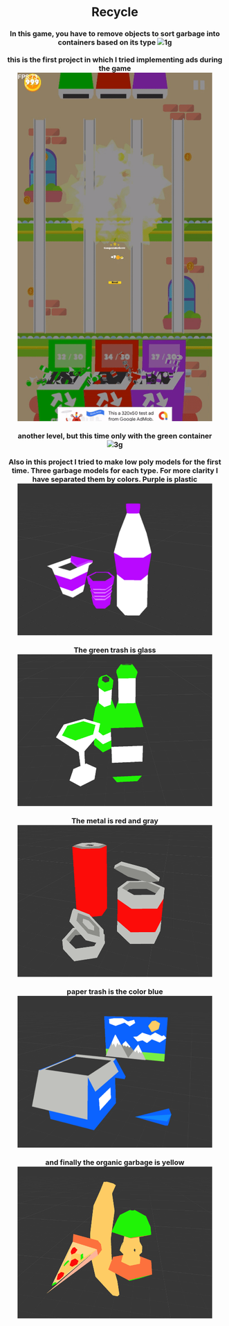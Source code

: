 <h1 align="center">
    Recycle
</h1>
<h3 align="center">
    In this game, you have to remove objects to sort garbage into containers based on its type
    <img width="450" src="https://github.com/elyasn0/Recycle/blob/main/Images/1.gif" alt="1g">
    <br>
    <br>
    this is the first project in which I tried implementing ads during the game
    <br>
    <img width="450" src="https://github.com/elyasn0/Recycle/blob/main/Images/2.gif" alt="2g">
    <br>
    <br>
    another level, but this time only with the green container
    <br>
    <img width="450" src="https://github.com/elyasn0/Recycle/blob/main/Images/3.gif" alt="3g">
    <br>
    <br>
    Also in this project I tried to make low poly models for the first time. Three garbage models for each type. For more clarity I have separated them by colors. Purple is plastic
    <br>
    <img width="450" height="350" src="https://github.com/elyasn0/Recycle/blob/main/Images/1.png" alt="1">
    <br>
    <br>
    The green trash is glass
    <br>
    <img width="450" height="350"src="https://github.com/elyasn0/Recycle/blob/main/Images/2.png" alt="2">
    <br>
    <br>
    The metal is red and gray
    <br>
    <img width="450" height="350" src="https://github.com/elyasn0/Recycle/blob/main/Images/3.png" alt="3">
    <br>
    <br>
    paper trash is the color blue
    <br>
    <img width="450" height="350" src="https://github.com/elyasn0/Recycle/blob/main/Images/4.png" alt="4">
    <br>
    <br>
    and finally the organic garbage is yellow
    <br>
    <img width="450" height="350" src="https://github.com/elyasn0/Recycle/blob/main/Images/5.png" alt="5">
</h3>
